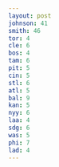 ```yaml
---
layout: post
johnson: 41
smith: 46
tor: 4
cle: 6
bos: 4
tam: 6
pit: 5
cin: 5
stl: 6
atl: 5
bal: 9
kan: 5
nyy: 6
laa: 4
sdg: 6
was: 5
phi: 7
lad: 4
---
```

